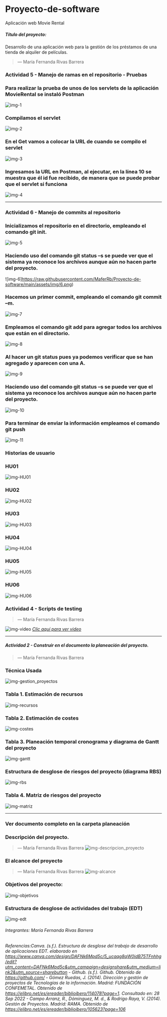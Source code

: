 # Proyecto-de-software
Aplicación web Movie Rental
##### Título del proyecto: 
Desarrollo de una aplicación web para la gestión de los préstamos de una tienda de alquiler de películas.

<!-- Sección María Fernanda Rivas Barrera -->
> — María Fernanda Rivas Barrera

### Actividad 5 - Manejo de ramas en el repositorio - Pruebas

### Para realizar la prueba de unos de los servlets de la aplicación MovieRental se instaló Postman 
![img-1](https://raw.githubusercontent.com/MaferRb/Proyecto-de-software/main/assets/img/1.png)

### Compilamos el servlet
![img-2](https://raw.githubusercontent.com/MaferRb/Proyecto-de-software/main/assets/img/2.png)

### En el Get vamos a colocar la URL de cuando se compilo el servlet
![img-3](https://raw.githubusercontent.com/MaferRb/Proyecto-de-software/main/assets/img/3.png)

### Ingresamos la URL en Postman, al ejecutar, en la línea 10 se muestra que él id fue recibido, de manera que se puede probar que el servlet si funciona 
![img-4](https://raw.githubusercontent.com/MaferRb/Proyecto-de-software/main/assets/img/4.png)

<!-- Sección María Fernanda Rivas Barrera -->

----------------------------------------------------------------------------------------------------------
<!-- Sección María Fernanda Rivas Barrera -->
### Actividad 6 - Manejo de commits al repositorio

### Inicializamos el repositorio en el directorio, empleando el comando git init.
![img-5](https://raw.githubusercontent.com/MaferRb/Proyecto-de-software/main/assets/img/5.png)

### Haciendo uso del comando git status –s se puede ver que el sistema ya reconoce los archivos aunque aún no hacen parte del proyecto.
![img-6]https://raw.githubusercontent.com/MaferRb/Proyecto-de-software/main/assets/img/6.png)

### Hacemos un primer commit, empleando el comando git commit –m.
![img-7](https://raw.githubusercontent.com/MaferRb/Proyecto-de-software/main/assets/img/7.png)

### Empleamos el comando git add para agregar todos los archivos que están en el directorio.
![img-8](https://raw.githubusercontent.com/MaferRb/Proyecto-de-software/main/assets/img/8.png)

### Al hacer un git status pues ya podemos verificar que se han agregado y aparecen con una A.
![img-9](https://raw.githubusercontent.com/MaferRb/Proyecto-de-software/main/assets/img/9.png)

### Haciendo uso del comando git status –s se puede ver que el sistema ya reconoce los archivos aunque aún no hacen parte del proyecto.
![img-10](https://raw.githubusercontent.com/MaferRb/Proyecto-de-software/main/assets/img/10.png)

### Para terminar de enviar la información empleamos el comando git push
![img-11](https://raw.githubusercontent.com/MaferRb/Proyecto-de-software/main/assets/img/11.png)

<!-- Sección María Fernanda Rivas Barrera -->




<!-- Sección María Fernanda Rivas Barrera -->

### Historias de usuario
### HU01
![img-HU01](https://raw.githubusercontent.com/MaferRb/Proyecto-de-software/main/assets/img/HU01.png)

### HU02
![img-HU02](https://raw.githubusercontent.com/MaferRb/Proyecto-de-software/main/assets/img/HU02.png)

### HU03
![img-HU03](https://raw.githubusercontent.com/MaferRb/Proyecto-de-software/main/assets/img/HU03.png)

### HU04
![img-HU04](https://raw.githubusercontent.com/MaferRb/Proyecto-de-software/main/assets/img/HU04.png)

### HU05
![img-HU05](https://raw.githubusercontent.com/MaferRb/Proyecto-de-software/main/assets/img/HU05.png)

### HU06
![img-HU06](https://raw.githubusercontent.com/MaferRb/Proyecto-de-software/main/assets/img/HU06.png)

<!-- Sección María Fernanda Rivas Barrera -->

### Actividad 4 - Scripts de testing

<!-- Sección María Fernanda Rivas Barrera -->
> — María Fernanda Rivas Barrera


![img-video](https://raw.githubusercontent.com/MaferRb/Proyecto-de-software/main/assets/img/video.jpg)
[*Clic aquí para ver video*](https://laiberocol-my.sharepoint.com/:v:/g/personal/mrivasba_ibero_edu_co/ERPl4yndJ7RLr60rQu3lbPwBDz7BPSHj2GVhRtLTpIQzxA?e=ih3Yz3)
<!-- Sección María Fernanda Rivas Barrera -->


----------------------------------------------------------------------------------------------------------


##### Actividad 2 - Construir en el documento la planeación del proyecto.

 <!-- Sección María Fernanda Rivas Barrera -->


> — María Fernanda Rivas Barrera

### Técnica Usada
![img-gestion_proyectos](https://raw.githubusercontent.com/MaferRb/Proyecto-de-software/main/assets/img/gestion_proyectos.png)


### Tabla 1. Estimación de recursos

![img-recursos](https://raw.githubusercontent.com/MaferRb/Proyecto-de-software/main/assets/img/recursos.png)

### Tabla 2. Estimación de costes
![img-costes](https://raw.githubusercontent.com/MaferRb/Proyecto-de-software/main/assets/img/costes.png)


### Tabla 3. Planeación temporal cronograma y diagrama de Gantt del proyecto
![img-gantt](https://raw.githubusercontent.com/MaferRb/Proyecto-de-software/main/assets/img/gantt.png)

### Estructura de desglose de riesgos del proyecto (diagrama RBS)
![img-rbs](https://raw.githubusercontent.com/MaferRb/Proyecto-de-software/main/assets/img/rbs.png)

### Tabla 4. Matriz de riesgos del proyecto
![img-matriz](https://raw.githubusercontent.com/MaferRb/Proyecto-de-software/main/assets/img/matriz.png)

----------------------------------------------------------------------------------------------------------

### Ver documento completo en la carpeta planeación

<!-- Sección María Fernanda Rivas Barrera -->
### Descripción del proyecto.
> — María Fernanda Rivas Barrera
![img-descripcion_proyecto](https://github.com/MaferRb/Proyecto-de-software/blob/main/assets/img/descripcion_proyecto.png?raw=true)



<!-- Sección María Fernanda Rivas Barrera -->


<!-- Sección María Fernanda Rivas Barrera -->
### El alcance del proyecto

> — María Fernanda Rivas Barrera
![img-alcance](https://raw.githubusercontent.com/MaferRb/Proyecto-de-software/main/assets/img/alcance.png)


### Objetivos del proyecto:

![img-objetivos](https://raw.githubusercontent.com/MaferRb/Proyecto-de-software/main/assets/img/objetivos.png)

### Estructura de desglose de actividades del trabajo (EDT)
![img-edt](https://raw.githubusercontent.com/MaferRb/Proyecto-de-software/main/assets/img/edt.png)


<!-- Sección María Fernanda Rivas Barrera -->

<!-- Sección general footer -->
###### *Integrantes: María Fernanda Rivas Barrera*
###### *Referencias:Canva. (s.f.). Estructura de desglose del trabajo de desarrollo de aplicaciones EDT. elaborado en https://www.canva.com/design/DAFNk6Mpd5c/5_ucaqg8qW0idB75TFnhhg/edit?utm_content=DAFNk6Mpd5c&utm_campaign=designshare&utm_medium=link2&utm_source=sharebutton - Github. (s.f.). Github. Obtenido de https://github.com/ - Gómez Ruedas, J. (2014). Dirección y gestón de proyectos de Tecnologías de la información. Madrid: FUNDACIÓN CONFEMETAL. Obtenido de https://elibro.net/es/ereader/biblioibero/114078?page=1. Consultado en: 28 Sep 2022 - Campo Arranz, R., Dóminguez, M. d., & Rodrigo Raya, V. (2014). Gestón de Proyectos. Madrid: RAMA. Obtenido de https://elibro.net/es/ereader/biblioibero/105623?page=106*


<!-- Sección general footer -->